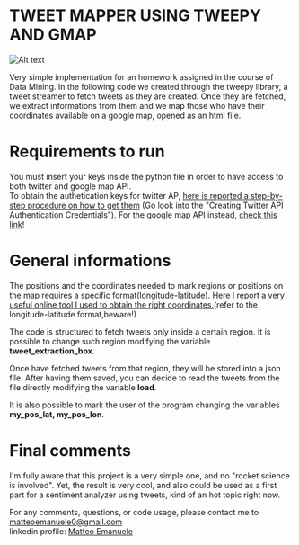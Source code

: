 # TWEET MAPPER USING TWEEPY AND GMAP
![Alt text](https://i.gyazo.com/d289e4e19bbff108dc0921a951492239.png)

Very simple implementation for an homework assigned in the course of Data Mining. In the following code we created,through the tweepy library, a tweet streamer to fetch tweets as they are created. Once they are fetched, we extract informations from them and we map those who have their coordinates available on a google map, opened as an html file.   
 
 # Requirements to run
You must insert your keys inside the python file in order to have access to both twitter and google map API.   
To obtain the authetication keys for twitter AP, [here is reported a step-by-step procedure on how to get them](https://github.com/user/repo/blob/branch/other_file.md) (Go look into the "Creating Twitter API Authentication Credentials"). For the google map API instead, [check this link](https://developers.google.com/maps/documentation/javascript/get-api-key?utm_source=google&utm_medium=cpc&utm_campaign=FY20-Q3-global-demandgen-displayonnetworkhouseads-cs-GMP_maps_contactsal_saf_v2&utm_content=text-ad-none-none-DEV_c-CRE_304552672714-ADGP_Hybrid%20%7C%20AW%20SEM%20%7C%20BKWS%20~%20Google%20Maps%20API-KWID_43700037633546773-kwd-382406281820-userloc_20596&utm_term=KW_%2Bgmap%20%2Bapi-ST_%2Bgmap%20%2Bapi&gclid=Cj0KCQiA8dH-BRD_ARIsAC24umYYDwR747tZTSs1gcopX0lorQxg8xpfqopYz405zDKd2DNzOCMwxJkaAk28EALw_wcB)!

 # General informations
 The positions and the coordinates needed to mark regions or positions on the map requires a specific format(longitude-latitude). [Here I report a very useful online tool I used to obtain the right coordinates.](http://bboxfinder.com/#-16.636192,-69.433594,-1.581830,-51.503906)(refer to the longitude-latitude format,beware!)  
   
 The code is structured to fetch tweets only inside a certain region. It is possible to change such region modifying the variable **tweet_extraction_box**.  
   
 Once have fetched tweets from that region, they will be stored into a json file. After having them saved, you can decide to read the tweets from the file directly modifying the variable **load**.   
   
 It is also possible to mark the user of the program changing the variables **my_pos_lat, my_pos_lon**.  
 
 # Final comments
I'm fully aware that this project is a very simple one, and no "rocket science is involved". Yet, the result is very cool, and also could be used as a first part for a sentiment analyzer using tweets, kind of an hot topic right now.  



For any comments, questions, or code usage, please contact me to matteoemanuele0@gmail.com   
linkedin profile: [Matteo Emanuele](linkedin.com/in/matteo-emanuele-688b121a3)


